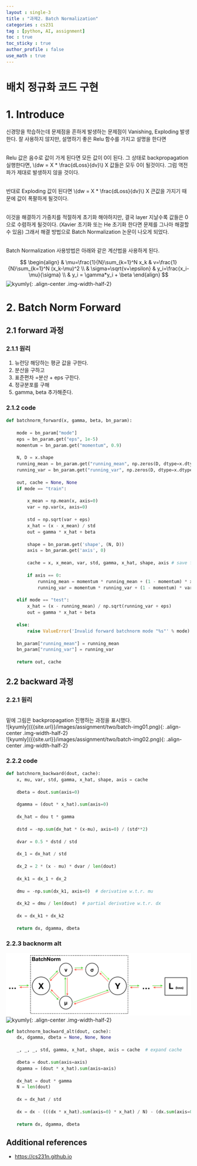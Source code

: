 ```yaml
---
layout : single-3
title : "과제2. Batch Normalization"
categories : cs231
tag : [python, AI, assignment]
toc : true
toc_sticky : true
author_profile : false
use_math : true
---
```


<h1>배치 정규화 코드 구현</h1>

# 1. Introduce
신경망을 학습하는데 문제점을 흔하게 발생하는 문제점이 Vanishing, Exploding 발생한다.
잘 사용하지 않지만, 설명하기 좋은 Relu 함수를 가지고 설명을 한다면<br><br>

Relu 값은 음수로 값이 가게 된다면 모든 값이 0이 된다. 그 상태로 backpropagation 실행한다면,
\\(dw = X * \frac{dLoss}{dv}\\) X 값들은 모두 0이 될것이다. 그럼 역전파가 제대로 발생하지 않을 것이다.<br><br>

반대로 Exploding 값이 된다면 
\\(dw = X * \frac{dLoss}{dv}\\) X 큰값을 가지기 때문에 값이 폭팔하게 될것이다.<br><br>

이것을 해결하기 가중치를 적절하게 초기화 해야하지만, 결국 layer 지날수록 값들은 0으로 수렴하게 될것이다. (Xavier 초기화 또는 He 초기화 한다면 문제를 그나마 해결할 수 있음)
그래서 해결 방법으로 Batch Normalization 논문이 나오게 되었다.<br><br>


Batch Normalization 사용방법은 아래와 같은 계산법을 사용하게 된다.

$$
\begin{align}
& \mu=\frac{1}{N}\sum_{k=1}^N x_k  &  v=\frac{1}{N}\sum_{k=1}^N (x_k-\mu)^2 \\
& \sigma=\sqrt{v+\epsilon}         &  y_i=\frac{x_i-\mu}{\sigma} \\
& y_i = \gamma*y_i + \beta
\end{align}
$$
![kyumly]({{site.url}}/images/assignment/two/batch-img03.png){: .align-center .img-width-half-2}<br>

# 2. Batch Norm Forward
## 2.1 forward 과정
### 2.1.1 원리
1. 뉴런당 해당하는 평균 값을 구한다.
2. 분산을 구하고
3. 표준편차 =분산 + eps 구한다.
4. 정규분포를 구해
5. gamma, beta 추가해준다.

### 2.1.2 code
~~~python
def batchnorm_forward(x, gamma, beta, bn_param):

    mode = bn_param["mode"]
    eps = bn_param.get("eps", 1e-5)
    momentum = bn_param.get("momentum", 0.9)

    N, D = x.shape
    running_mean = bn_param.get("running_mean", np.zeros(D, dtype=x.dtype))
    running_var = bn_param.get("running_var", np.zeros(D, dtype=x.dtype))

    out, cache = None, None
    if mode == "train":

        x_mean = np.mean(x, axis=0)
        var = np.var(x, axis=0)

        std = np.sqrt(var + eps)
        x_hat = (x - x_mean) / std
        out = gamma * x_hat + beta

        shape = bn_param.get('shape', (N, D))
        axis = bn_param.get('axis', 0)

        cache = x, x_mean, var, std, gamma, x_hat, shape, axis # save for backprop

        if axis == 0:
            running_mean = momentum * running_mean + (1 - momentum) * x_mean # update overall mean
            running_var = momentum * running_var + (1 - momentum) * var  # update overall variance

    elif mode == "test":
        x_hat = (x - running_mean) / np.sqrt(running_var + eps)
        out = gamma * x_hat + beta

    else:
        raise ValueError('Invalid forward batchnorm mode "%s"' % mode)

    bn_param["running_mean"] = running_mean
    bn_param["running_var"] = running_var

    return out, cache
~~~
## 2.2 backward 과정
### 2.2.1 원리
<div class="div-content-center">
  <br>
  밑에 그림은 backpropagation 진행하는 과정을 표시했다.
  <br>
</div>
![kyumly]({{site.url}}/images/assignment/two/batch-img01.png){: .align-center .img-width-half-2}<br>
![kyumly]({{site.url}}/images/assignment/two/batch-img02.png){: .align-center .img-width-half-2}<br>

### 2.2.2 code
~~~python
def batchnorm_backward(dout, cache):
    x, mu, var, std, gamma, x_hat, shape, axis = cache

    dbeta = dout.sum(axis=0)
     
    dgamma = (dout * x_hat).sum(axis=0)

    dx_hat = dou t * gamma

    dstd = -np.sum(dx_hat * (x-mu), axis=0) / (std**2)

    dvar = 0.5 * dstd / std

    dx_1 = dx_hat / std

    dx_2 = 2 * (x - mu) * dvar / len(dout)

    dx_k1 = dx_1 + dx_2

    dmu = -np.sum(dx_k1, axis=0)  # derivative w.t.r. mu

    dx_k2 = dmu / len(dout)  # partial derivative w.t.r. dx

    dx = dx_k1 + dx_k2

    return dx, dgamma, dbeta
~~~

### 2.2.3 backnorm alt
![kyumly](https://raw.githubusercontent.com/cs231n/cs231n.github.io/master/assets/a2/batchnorm_graph.png)
![kyumly]({{site.url}}/images/assignment/two/batch-img04.png){: .align-center .img-width-half-2}<br>


~~~python
def batchnorm_backward_alt(dout, cache):
    dx, dgamma, dbeta = None, None, None

    _, _, _, std, gamma, x_hat, shape, axis = cache  # expand cache

    dbeta = dout.sum(axis=axis)
    dgamma = (dout * x_hat).sum(axis=axis)

    dx_hat = dout * gamma
    N = len(dout)

    dx = dx_hat / std

    dx = dx - (((dx * x_hat).sum(axis=0) * x_hat) / N) - (dx.sum(axis=0) / N)

    return dx, dgamma, dbeta
~~~

## Additional references
- https://cs231n.github.io



